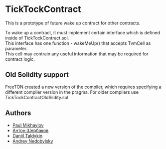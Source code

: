 # TiсkTockContract
This is a prototype of future wake up contract for other contracts.

To wake up a contract, it must implement certain interface which is defined inside of TickTockContract.sol.\
This interface has one function - wakeMeUp() that accepts TvmCell as parameter.\
This cell may contrain any useful information that may be required for contract logic.

## Old Solidity support
FreeTON created a new version of the compiler, which requires specifying a different compiler version in the pragma. For older compilers use TickTockContractOldSlidity.sol

## Authors
* [Paul Mikhaylov](https://github.com/Pafaul)
* [Антон Щербаков](https://github.com/4erpakOFF)
* [Daniil Taldykin](https://github.com/DaTaLe) 
* [Andrey Nedobylsky](https://github.com/lailune) 
